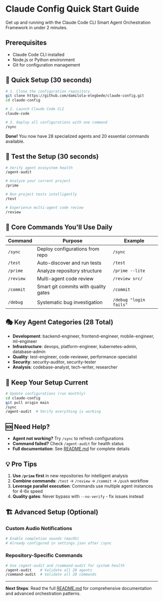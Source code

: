 # Claude Config Quick Start Guide

Get up and running with the Claude Code CLI Smart Agent Orchestration Framework in under 2 minutes.

## Prerequisites

- Claude Code CLI installed
- Node.js or Python environment
- Git for configuration management

## 🚀 Quick Setup (30 seconds)

```bash
# 1. Clone the configuration repository
git clone https://github.com/damilola-elegbede/claude-config.git
cd claude-config

# 2. Launch Claude Code CLI
claude-code

# 3. Deploy all configurations with one command
/sync
```

**Done!** You now have 28 specialized agents and 20 essential commands available.

## 🧪 Test the Setup (30 seconds)

```bash
# Verify agent ecosystem health
/agent-audit

# Analyze your current project
/prime

# Run project tests intelligently
/test

# Experience multi-agent code review
/review
```

## 🎯 Core Commands You'll Use Daily

| Command | Purpose | Example |
|---------|---------|---------|
| `/sync` | Deploy configurations from repo | `/sync` |
| `/test` | Auto-discover and run tests | `/test` |
| `/prime` | Analyze repository structure | `/prime --lite` |
| `/review` | Multi-agent code review | `/review src/` |
| `/commit` | Smart git commits with quality gates | `/commit` |
| `/debug` | Systematic bug investigation | `/debug "login fails"` |

## 🎭 Key Agent Categories (28 Total)

- **Development**: backend-engineer, frontend-engineer, mobile-engineer, ml-engineer
- **Infrastructure**: devops, platform-engineer, kubernetes-admin, database-admin
- **Quality**: test-engineer, code-reviewer, performance-specialist
- **Security**: security-auditor, security-tester
- **Analysis**: codebase-analyst, tech-writer, researcher

## 🔄 Keep Your Setup Current

```bash
# Update configurations (run monthly)
cd claude-config
git pull origin main
/sync
/agent-audit  # Verify everything is working
```

## 🆘 Need Help?

- **Agent not working?** Try `/sync` to refresh configurations
- **Command failed?** Check `/agent-audit` for health status
- **Full documentation**: See [README.md](README.md) for complete details

## 💡 Pro Tips

1. **Use `/prime` first** in new repositories for intelligent analysis
2. **Combine commands**: `/test` → `/review` → `/commit` → `/push` workflow
3. **Leverage parallel execution**: Commands use multiple agent instances for 4-6x speed
4. **Quality gates**: Never bypass with `--no-verify` - fix issues instead

## 🏗️ Advanced Setup (Optional)

### Custom Audio Notifications

```bash
# Enable completion sounds (macOS)
# Already configured in settings.json after /sync
```

### Repository-Specific Commands

```bash
# Use /agent-audit and /command-audit for system health
/agent-audit    # Validate all 28 agents
/command-audit  # Validate all 20 commands
```

---

**Next Steps**: Read the full [README.md](README.md) for comprehensive documentation and advanced orchestration patterns.
